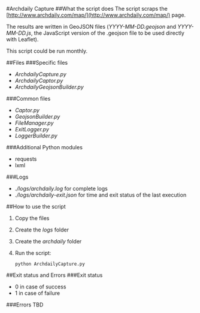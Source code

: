 #Archdaily Capture
##What the script does
The script scraps the [http://www.archdaily.com/map/](http://www.archdaily.com/map/) page.

The results are written in GeoJSON files (_YYYY-MM-DD.geojson_ and _YYYY-MM-DD.js_, the JavaScript version of the .geojson file to be used directly with Leaflet).

This script could be run monthly.

##Files
###Specific files
-	_ArchdailyCapture.py_
-	_ArchdailyCaptor.py_
-	_ArchdailyGeojsonBuilder.py_

###Common files
-	_Captor.py_
-	_GeojsonBuilder.py_
-	_FileManager.py_
-	_ExitLogger.py_
-	_LoggerBuilder.py_

###Additional Python modules
-	requests
-	lxml

###Logs
-	_./logs/archdaily.log_ for complete logs 
-	_./logs/archdaily-exit.json_ for time and exit status of the last execution


##How to use the script
1.	Copy the files
2.	Create the _logs_ folder
3.	Create the _archdaily_ folder
4.	Run the script:

		python ArchdailyCapture.py
		
##Exit status and Errors
###Exit status
-	0 in case of success
-	1 in case of failure

###Errors
TBD

